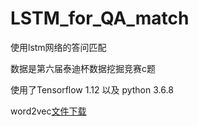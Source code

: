 # LSTM_for_QA_match
使用lstm网络的答问匹配

数据是第六届泰迪杯数据挖掘竞赛c题

使用了Tensorflow 1.12 以及 python 3.6.8

word2vec[文件下载](http://pan.baidu.com/s/1dFeNNK9)
